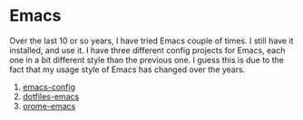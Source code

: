# Emacs

Over the last 10 or so years, I have tried Emacs couple of times. I still have it installed, and use it. I have three different config projects for Emacs, each one in a bit different style than the previous one. I guess this is due to the fact that my usage style of Emacs has changed over the years.

1. [emacs-config](./emacs-config)
2. [dotfiles-emacs](./dotfiles-emacs)
3. [orome-emacs](./orome-emacs)
